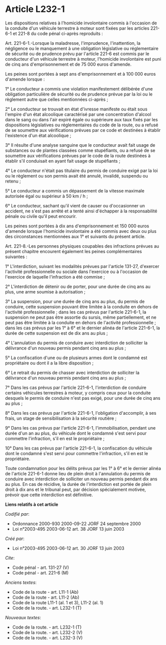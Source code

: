 # Article L232-1

Les dispositions relatives à l'homicide involontaire commis à l'occasion de la conduite d'un véhicule terrestre à moteur sont
fixées par les articles 221-6-1 et 221-8 du code pénal ci-après reproduits : 

Art. 221-6-1.-Lorsque la maladresse, l'imprudence, l'inattention, la négligence ou le manquement à une obligation législative
ou réglementaire de sécurité ou de prudence prévu par l'article 221-6 est commis par le conducteur d'un véhicule terrestre à
moteur, l'homicide involontaire est puni de cinq ans d'emprisonnement et de 75 000 euros d'amende. 

Les peines sont portées à sept ans d'emprisonnement et à 100 000 euros d'amende lorsque : 

1° Le conducteur a commis une violation manifestement délibérée d'une obligation particulière de sécurité ou de prudence
prévue par la loi ou le règlement autre que celles mentionnées ci-après ; 

2° Le conducteur se trouvait en état d'ivresse manifeste ou était sous l'empire d'un état alcoolique caractérisé par une
concentration d'alcool dans le sang ou dans l'air expiré égale ou supérieure aux taux fixés par les dispositions législatives
ou réglementaires du code de la route, ou a refusé de se soumettre aux vérifications prévues par ce code et destinées à
établir l'existence d'un état alcoolique ; 

3° Il résulte d'une analyse sanguine que le conducteur avait fait usage de substances ou de plantes classées comme
stupéfiants, ou a refusé de se soumettre aux vérifications prévues par le code de la route destinées à établir s'il
conduisait en ayant fait usage de stupéfiants ; 

4° Le conducteur n'était pas titulaire du permis de conduire exigé par la loi ou le règlement ou son permis avait été annulé,
invalidé, suspendu ou retenu ; 

5° Le conducteur a commis un dépassement de la vitesse maximale autorisée égal ou supérieur à 50 km / h ; 

6° Le conducteur, sachant qu'il vient de causer ou d'occasionner un accident, ne s'est pas arrêté et a tenté ainsi d'échapper
à la responsabilité pénale ou civile qu'il peut encourir. 

Les peines sont portées à dix ans d'emprisonnement et 150 000 euros d'amende lorsque l'homicide involontaire a été commis
avec deux ou plus des circonstances mentionnées aux 1° et suivants du présent article. 

Art. 221-8.-Les personnes physiques coupables des infractions prévues au présent chapitre encourent également les peines
complémentaires suivantes : 

1° L'interdiction, suivant les modalités prévues par l'article 131-27, d'exercer l'activité professionnelle ou sociale dans
l'exercice ou à l'occasion de l'exercice de laquelle l'infraction a été commise ; 

2° L'interdiction de détenir ou de porter, pour une durée de cinq ans au plus, une arme soumise à autorisation ; 

3° La suspension, pour une durée de cinq ans au plus, du permis de conduire, cette suspension pouvant être limitée à la
conduite en dehors de l'activité professionnelle ; dans les cas prévus par l'article 221-6-1, la suspension ne peut pas être
assortie du sursis, même partiellement, et ne peut pas être limitée à la conduite en dehors de l'activité professionnelle ;
dans les cas prévus par les 1° à 6° et le dernier alinéa de l'article 221-6-1, la durée de cette suspension est de dix ans au
plus ; 

4° L'annulation du permis de conduire avec interdiction de solliciter la délivrance d'un nouveau permis pendant cinq ans au
plus ; 

5° La confiscation d'une ou de plusieurs armes dont le condamné est propriétaire ou dont il a la libre disposition ; 

6° Le retrait du permis de chasser avec interdiction de solliciter la délivrance d'un nouveau permis pendant cinq ans au
plus ; 

7° Dans les cas prévus par l'article 221-6-1, l'interdiction de conduire certains véhicules terrestres à moteur, y compris
ceux pour la conduite desquels le permis de conduire n'est pas exigé, pour une durée de cinq ans au plus ; 

8° Dans les cas prévus par l'article 221-6-1, l'obligation d'accomplir, à ses frais, un stage de sensibilisation à la
sécurité routière ; 

9° Dans les cas prévus par l'article 221-6-1, l'immobilisation, pendant une durée d'un an au plus, du véhicule dont le
condamné s'est servi pour commettre l'infraction, s'il en est le propriétaire ; 

10° Dans les cas prévus par l'article 221-6-1, la confiscation du véhicule dont le condamné s'est servi pour commettre
l'infraction, s'il en est le propriétaire. 

Toute condamnation pour les délits prévus par les 1° à 6° et le dernier alinéa de l'article 221-6-1 donne lieu de plein droit
à l'annulation du permis de conduire avec interdiction de solliciter un nouveau permis pendant dix ans au plus. En cas de
récidive, la durée de l'interdiction est portée de plein droit à dix ans et le tribunal peut, par décision spécialement
motivée, prévoir que cette interdiction est définitive.

**Liens relatifs à cet article**

_Codifié par_:

  - Ordonnance 2000-930 2000-09-22 JORF 24 septembre 2000
  - Loi n°2003-495 2003-06-12 art. 38 JORF 13 juin 2003

_Créé par_:

  - Loi n°2003-495 2003-06-12 art. 30 JORF 13 juin 2003

_Cite_:

  - Code pénal - art. 131-27 (V)
  - Code pénal - art. 221-6 (M)

_Anciens textes_:

  - Code de la route - art. L11-1 (Ab)
  - Code de la route - art. L11-2 (Ab)
  - Code de la route L11-1 (al. 1 et 3), L11-2 (al. 1)
  - Code de la route. - art. L232-1 (T)

_Nouveaux textes_:

  - Code de la route. - art. L232-1 (T)
  - Code de la route. - art. L232-2 (V)
  - Code de la route. - art. L232-3 (V)
